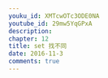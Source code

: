 ```yaml
---
youku_id: XMTcwOTc3ODE0NA
youtube_id: 29mw5YqGPxA
description: 
chapter: 12
title: set 找不同
date: 2016-11-3
comments: true
---
```


